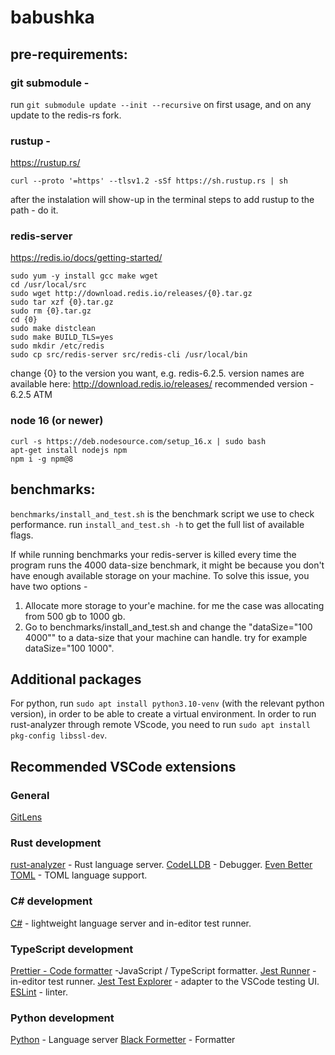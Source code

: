 # babushka

## pre-requirements:

### git submodule -

run `git submodule update --init --recursive` on first usage, and on any update to the redis-rs fork.

### rustup -

https://rustup.rs/

```
curl --proto '=https' --tlsv1.2 -sSf https://sh.rustup.rs | sh
```

after the instalation will show-up in the terminal steps to add rustup to the path - do it.

### redis-server

https://redis.io/docs/getting-started/

```
sudo yum -y install gcc make wget
cd /usr/local/src
sudo wget http://download.redis.io/releases/{0}.tar.gz
sudo tar xzf {0}.tar.gz
sudo rm {0}.tar.gz
cd {0}
sudo make distclean
sudo make BUILD_TLS=yes
sudo mkdir /etc/redis
sudo cp src/redis-server src/redis-cli /usr/local/bin
```

change {0} to the version you want, e.g. redis-6.2.5. version names are available here: http://download.redis.io/releases/
recommended version - 6.2.5 ATM

### node 16 (or newer)

```
curl -s https://deb.nodesource.com/setup_16.x | sudo bash
apt-get install nodejs npm
npm i -g npm@8
```

## benchmarks:

`benchmarks/install_and_test.sh` is the benchmark script we use to check performance. run `install_and_test.sh -h` to get the full list of available flags.

If while running benchmarks your redis-server is killed every time the program runs the 4000 data-size benchmark, it might be because you don't have enough available storage on your machine.
To solve this issue, you have two options -

1. Allocate more storage to your'e machine. for me the case was allocating from 500 gb to 1000 gb.
2. Go to benchmarks/install_and_test.sh and change the "dataSize="100 4000"" to a data-size that your machine can handle. try for example dataSize="100 1000".

## Additional packages

For python, run `sudo apt install python3.10-venv` (with the relevant python version), in order to be able to create a virtual environment.
In order to run rust-analyzer through remote VScode, you need to run `sudo apt install pkg-config libssl-dev`.

## Recommended VSCode extensions

### General

[GitLens](https://marketplace.visualstudio.com/items?itemName=eamodio.gitlens)

### Rust development

[rust-analyzer](https://marketplace.visualstudio.com/items?itemName=rust-lang.rust-analyzer) - Rust language server.
[CodeLLDB](https://marketplace.visualstudio.com/items?itemName=vadimcn.vscode-lldb) - Debugger.
[Even Better TOML](https://marketplace.visualstudio.com/items?itemName=tamasfe.even-better-toml) - TOML language support.

### C# development

[C#](https://marketplace.visualstudio.com/items?itemName=ms-dotnettools.csharp) - lightweight language server and in-editor test runner.

### TypeScript development

[Prettier - Code formatter](https://marketplace.visualstudio.com/items?itemName=esbenp.prettier-vscode) -JavaScript / TypeScript formatter.
[Jest Runner](https://marketplace.visualstudio.com/items?itemName=firsttris.vscode-jest-runner) - in-editor test runner.
[Jest Test Explorer](https://marketplace.visualstudio.com/items?itemName=kavod-io.vscode-jest-test-adapter) - adapter to the VSCode testing UI.
[ESLint](https://marketplace.visualstudio.com/items?itemName=dbaeumer.vscode-eslint) - linter.

### Python development

[Python](https://marketplace.visualstudio.com/items?itemName=ms-python.python) - Language server
[Black Formetter](https://marketplace.visualstudio.com/items?itemName=ms-python.black-formatter) - Formatter
